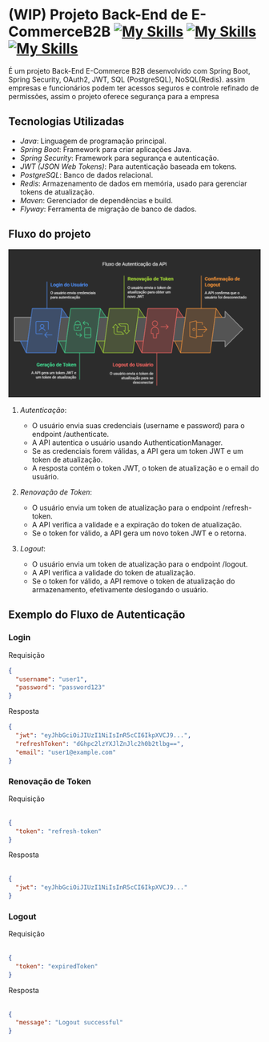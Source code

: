 # (WIP) Projeto Back-End de E-CommerceB2B [![My Skills](https://skillicons.dev/icons?i=spring&theme=)](https://spring.io/projects/spring-boot) [![My Skills](https://skillicons.dev/icons?i=redis&theme=)](https://redis.io/docs/latest/) [![My Skills](https://skillicons.dev/icons?i=postgresql&theme=)](https://www.postgresql.org/)
 
É um projeto Back-End E-Commerce B2B desenvolvido com Spring Boot, Spring Security, OAuth2, JWT, SQL (PostgreSQL), NoSQL(Redis). assim empresas e funcionários podem ter acessos seguros e controle refinado de permissões, assim o projeto oferece segurança para a empresa

## Tecnologias Utilizadas

- *Java*: Linguagem de programação principal.
- *Spring Boot*: Framework para criar aplicações Java.
- *Spring Security*: Framework para segurança e autenticação.
- *JWT (JSON Web Tokens)*: Para autenticação baseada em tokens.
- *PostgreSQL*: Banco de dados relacional.
- *Redis*: Armazenamento de dados em memória, usado para gerenciar tokens de atualização.
- *Maven*: Gerenciador de dependências e build.
- *Flyway*: Ferramenta de migração de banco de dados.



## Fluxo do projeto

![Fluxo](./E-commerceB2B/visualselection.png)

1. *Autenticação*:
   - O usuário envia suas credenciais (username e password) para o endpoint /authenticate.
   - A API autentica o usuário usando AuthenticationManager.
   - Se as credenciais forem válidas, a API gera um token JWT e um token de atualização.
   - A resposta contém o token JWT, o token de atualização e o email do usuário.

2. *Renovação de Token*:
   - O usuário envia um token de atualização para o endpoint /refresh-token.
   - A API verifica a validade e a expiração do token de atualização.
   - Se o token for válido, a API gera um novo token JWT e o retorna.

3. *Logout*:
   - O usuário envia um token de atualização para o endpoint /logout.
   - A API verifica a validade do token de atualização.
   - Se o token for válido, a API remove o token de atualização do armazenamento, efetivamente deslogando o usuário.

## Exemplo do Fluxo de Autenticação

### **Login**

Requisição

```json
{
  "username": "user1",
  "password": "password123"
}

```

Resposta

```json
{
  "jwt": "eyJhbGciOiJIUzI1NiIsInR5cCI6IkpXVCJ9...",
  "refreshToken": "dGhpc2lzYXJlZnJlc2h0b2tlbg==",
  "email": "user1@example.com"
}

```

### **Renovação de Token**

Requisição

```json

{
  "token": "refresh-token"
}

```

Resposta

```json

{
  "jwt": "eyJhbGciOiJIUzI1NiIsInR5cCI6IkpXVCJ9..."
}

```

### **Logout**

Requisição

```json

{
  "token": "expiredToken"
}

```

Resposta

```json

{
  "message": "Logout successful"
}

```


